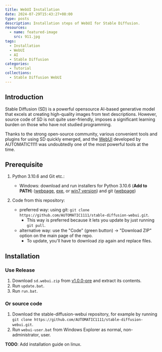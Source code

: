 ```yaml
---
title: WebUI Installation
date: 2024-07-29T15:43:27+08:00
type: posts
description: Installation steps of WebUI for Stable Diffusion.
resources:
  - name: featured-image
    src: 911.jpg
tags:
  - Installation
  - WebUI
  - AI
  - Stable Diffusion
categories:
  - Tutorial
collections:
  - Stable Diffusion WebUI
---
```

## Introduction

Stable Diffusion (SD) is a powerful opensource AI-based generative model that excels at creating high-quality images from text descriptions. However, source code of SD is not quite user-friendly, imposes a significant learning burden on those who have not studied programming.

Thanks to the strong open-source community, various convenient tools and plugins for using SD quickly emerged, and the [WebUI](https://github.com/AUTOMATIC1111/stable-diffusion-webui) developed by AUTOMATIC1111 was undoubtedly one of the most powerful tools at the time.

## Prerequisite

1. Python 3.10.6 and Git etc.:

   * Windows: download and run installers for Python 3.10.6 (**Add to PATH**) ([webpage](https://www.python.org/downloads/release/python-3106/), [exe](https://www.python.org/ftp/python/3.10.6/python-3.10.6-amd64.exe), or [win7 version](https://github.com/adang1345/PythonWin7/raw/master/3.10.6/python-3.10.6-amd64-full.exe)) and git ([webpage](https://git-scm.com/download/win))
2. Code from this repository:

   - preferred way: using git: `git clone https://github.com/AUTOMATIC1111/stable-diffusion-webui.git`.
     - This way is preferred because it lets you update by just running `git pull`.

   * alternative way: use the "Code" (green button) -> "Download ZIP" option on the main page of the repo.
     - To update, you'll have to download zip again and replace files.

## Installation

### Use Release

1. Download `sd.webui.zip` from [v1.0.0-pre](https://github.com/AUTOMATIC1111/stable-diffusion-webui/releases/tag/v1.0.0-pre) and extract its contents.
2. Run `update.bat`.
3. Run `run.bat`.

### Or source code

1. Download the stable-diffusion-webui repository, for example by running `git clone https://github.com/AUTOMATIC1111/stable-diffusion-webui.git`.
2. Run `webui-user.bat` from Windows Explorer as normal, non-administrator, user.

**TODO**: Add installation guide on linux.

